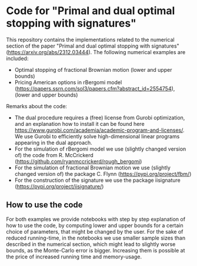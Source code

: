 # Code for "Primal and dual optimal stopping with signatures"
This repository contains the implementations related to the numerical section of the paper "Primal and dual optimal stopping with signatures" (https://arxiv.org/abs/2312.03444).
The following numerical examples are included:
- Optimal stopping of fractional Brownian motion (lower and upper bounds)
- Pricing American options in rBergomi model (https://papers.ssrn.com/sol3/papers.cfm?abstract_id=2554754), (lower and upper bounds)

Remarks about the code:
- The dual procedure requires a (free) license from Gurobi optimization, and an explanation how to install it can be found here https://www.gurobi.com/academia/academic-program-and-licenses/. We use Gurobi to efficiently solve high-dimensional linear programs appearing in the dual approach.
- For the simulation of rBergomi model we use (slightly changed version of) the code from R. McCrickerd (https://github.com/ryanmccrickerd/rough_bergomi)
- For the simulation of fractional Brownian motion we use (slightly changed version of) the package C. Flynn (https://pypi.org/project/fbm/)
- For the construction of the signature we use the package iisignature (https://pypi.org/project/iisignature/)
## How to use the code

For both examples we provide notebooks with step by step explanation of how to use the code, by computing lower and upper bounds for a certain choice of parameters, that might be changed by the user. For the sake of reduced running-time, in the notebooks we use smaller sample sizes than described in the numerical section, which might lead to slightly worse bounds, as the Monte-Carlo error is bigger. Increasing them is possible at the price of increased running time and memory-usage. 
